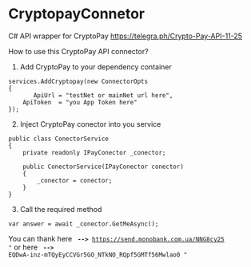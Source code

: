 # CryptopayConnetor
C# API wrapper for CryptoPay https://telegra.ph/Crypto-Pay-API-11-25

How to use this CryptoPay API connector?

1. Add CryptoPay to your dependency container

```
services.AddCryptopay(new ConnectorOpts 
{
       ApiUrl = "testNet or mainNet url here",
    ApiToken  = "you App Token here"
});

```

2. Inject CryptoPay conector into you service

```
public class ConectorService
{
    private readonly IPayConector _conector;

    public ConectorService(IPayConector conector)
    {
        _conector = conector;
    }
}

```

3. Call the required method

```
var answer = await _conector.GetMeAsync();

```

You can thank here <code> <b>--></b> https://send.monobank.com.ua/NNG8cy25 "</code> or here <code> <b>--></b> EQDwA-inz-mTQyEyCCVGr5GO_NTkNO_RQpf5GMTf56Mwlao0 "</code>
